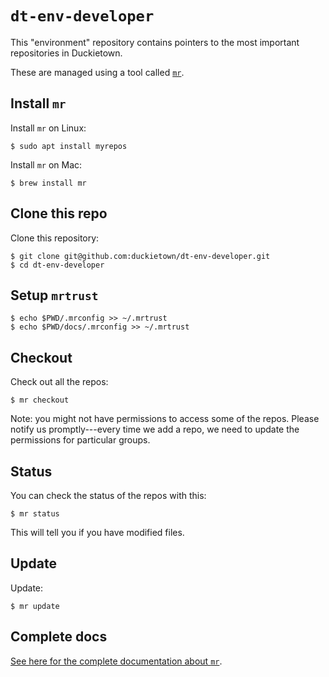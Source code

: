 # `dt-env-developer`

This "environment" repository contains pointers to the most important repositories in Duckietown. 

These are managed using a tool called [`mr`][mr].

## Install `mr`

Install `mr` on Linux:

    $ sudo apt install myrepos

Install `mr` on Mac:

    $ brew install mr

## Clone this repo

Clone this repository:

    $ git clone git@github.com:duckietown/dt-env-developer.git
    $ cd dt-env-developer

## Setup `mrtrust`


    $ echo $PWD/.mrconfig >> ~/.mrtrust
    $ echo $PWD/docs/.mrconfig >> ~/.mrtrust

## Checkout

Check out all the repos:

    $ mr checkout

Note: you might not have permissions to access some of the repos.
Please notify us promptly---every time we add a repo, we need to update the permissions for particular groups.

## Status

You can check the status of the repos with this:

    $ mr status

This will tell you if you have modified files.

## Update  

Update:

    $ mr update


## Complete docs

[See here for the complete documentation about `mr`][docs].


[mr]: https://github.com/RichiH/myrepos
[docs]: http://myrepos.branchable.com/
